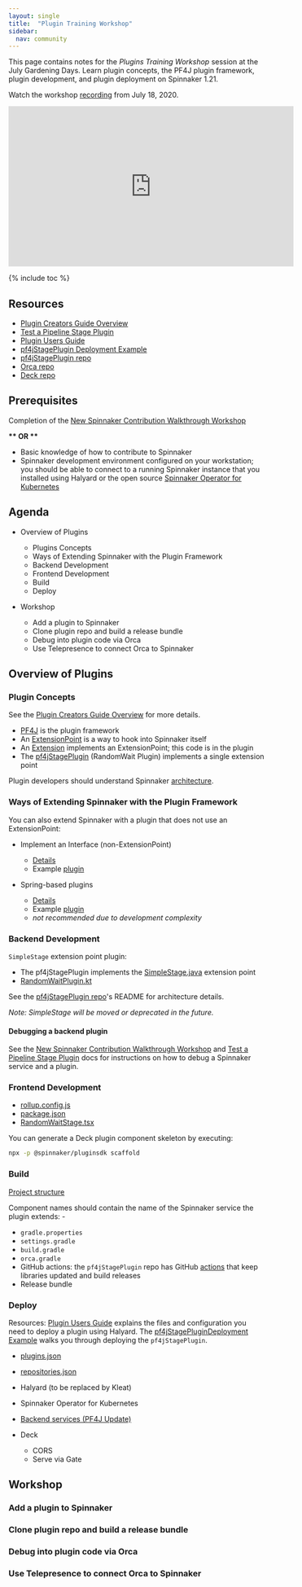 ```yaml
---
layout: single
title:  "Plugin Training Workshop"
sidebar:
  nav: community
---
```




This page contains notes for the _Plugins Training Workshop_ session at the July Gardening Days. Learn plugin concepts, the PF4J plugin framework, plugin development, and plugin deployment on Spinnaker 1.21.

Watch the workshop [recording](https://youtu.be/oEHPvO88ROA) from July 18, 2020.
<iframe width="560" height="315" src="https://www.youtube.com/embed/oEHPvO88ROA" frameborder="0" allow="accelerometer; autoplay; encrypted-media; gyroscope; picture-in-picture" allowfullscreen></iframe>

{% include toc %}

## Resources

* [Plugin Creators Guide Overview]
* [Test a Pipeline Stage Plugin]
* [Plugin Users Guide]
* [pf4jStagePlugin Deployment Example](https://www.spinnaker.io/guides/user/plugins/deploy-example/)
* [pf4jStagePlugin repo]
* [Orca repo]
* [Deck repo]

## Prerequisites

Completion of the [New Spinnaker Contribution Walkthrough Workshop]

**\*\* OR \*\***

* Basic knowledge of how to contribute to Spinnaker
* Spinnaker development environment configured on your workstation; you should be able to connect to a running Spinnaker instance that you installed using Halyard or the open source [Spinnaker Operator for Kubernetes](https://github.com/armory/spinnaker-operator/)

## Agenda

* Overview of Plugins

  * Plugins Concepts
  * Ways of Extending Spinnaker with the Plugin Framework
  * Backend Development
  * Frontend Development
  * Build
  * Deploy

* Workshop

  * Add a plugin to Spinnaker
  * Clone plugin repo and build a release bundle
  * Debug into plugin code via Orca
  * Use Telepresence to connect Orca to Spinnaker

## Overview of Plugins

### Plugin Concepts

See the [Plugin Creators Guide Overview] for more details.

* [PF4J](https://github.com/pf4j/pf4j) is the plugin framework
* An [ExtensionPoint](https://spinnaker.io/guides/developer/plugin-creators/overview/#finding-an-extension-point) is a way to hook into Spinnaker itself
* An [Extension](https://github.com/spinnaker-plugin-examples/pf4jStagePlugin/blob/master/random-wait-orca/src/main/kotlin/io/armory/plugin/stage/wait/random/RandomWaitPlugin.kt#L31) implements an ExtensionPoint; this code is in the plugin
* The [pf4jStagePlugin](https://github.com/spinnaker-plugin-examples/pf4jStagePlugin) (RandomWait Plugin) implements a single extension point

Plugin developers should understand Spinnaker [architecture](/reference/architecture/).

### Ways of Extending Spinnaker with the Plugin Framework

You can also extend Spinnaker with a plugin that does not use an ExtensionPoint:

* Implement an Interface (non-ExtensionPoint)

  * [Details](/guides/developer/plugin-creators/overview#interface-non-extensionpoint-plugins)
  * Example [plugin](https://github.com/spinnaker-plugin-examples/pf4jPluginWithoutExtensionPoint)

* Spring-based plugins

  * [Details](/guides/developer/plugin-creators/overview/#spring-plugins)
  * Example [plugin](https://github.com/spinnaker-plugin-examples/awsCredOverrides)
  * _not recommended due to development complexity_

### Backend Development

`SimpleStage` extension point plugin:

* The pf4jStagePlugin implements the [SimpleStage.java](https://github.com/spinnaker/orca/blob/master/orca-api/src/main/java/com/netflix/spinnaker/orca/api/simplestage/SimpleStage.java) extension point
* [RandomWaitPlugin.kt](https://github.com/spinnaker-plugin-examples/pf4jStagePlugin/blob/203408aa0dcc7585e080d4a87dab4b94544be6ab/random-wait-orca/src/main/kotlin/io/armory/plugin/stage/wait/random/RandomWaitPlugin.kt)

See the [pf4jStagePlugin repo]'s README for architecture details.

_Note: SimpleStage will be moved or deprecated in the future._

#### Debugging a backend plugin

See the [New Spinnaker Contribution Walkthrough Workshop] and [Test a Pipeline Stage Plugin] docs for instructions on how to debug a Spinnaker service and a plugin.

### Frontend Development

* [rollup.config.js](https://github.com/spinnaker-plugin-examples/pf4jStagePlugin/blob/master/random-wait-deck/rollup.config.js)
* [package.json](https://github.com/spinnaker-plugin-examples/pf4jStagePlugin/blob/master/random-wait-deck/package.json)
* [RandomWaitStage.tsx](https://github.com/spinnaker-plugin-examples/pf4jStagePlugin/blob/master/random-wait-deck/src/RandomWaitStage.tsx)

You can generate a Deck plugin component skeleton by executing:

```bash
npx -p @spinnaker/pluginsdk scaffold
```

### Build

[Project structure](https://github.com/spinnaker-plugin-examples/pf4jStagePlugin)

Component names should contain the name of the Spinnaker service the plugin extends: <plugin-name>-<service>

* `gradle.properties`
* `settings.gradle`
* `build.gradle`
* `orca.gradle`
* GitHub actions: the `pf4jStagePlugin` repo has GitHub [actions](https://github.com/spinnaker-plugin-examples/pf4jStagePlugin/actions) that keep libraries updated and build releases
* Release bundle


### Deploy

Resources: [Plugin Users Guide](https://www.spinnaker.io/guides/user/plugins/) explains the files and configuration you need to deploy a plugin using Halyard. The [pf4jStagePluginDeployment Example](https://www.spinnaker.io/guides/user/plugins/deploy-example/) walks you through deploying the `pf4jStagePlugin`.

* [plugins.json](https://github.com/spinnaker-plugin-examples/examplePluginRepository/blob/master/plugins.json)
* [repositories.json](https://github.com/spinnaker-plugin-examples/examplePluginRepository/blob/master/repositories.json)
* Halyard (to be replaced by Kleat)
* Spinnaker Operator for Kubernetes
* [Backend services (PF4J Update)](https://github.com/pf4j/pf4j-update)
* Deck

  * CORS
  * Serve via Gate


## Workshop

### Add a plugin to Spinnaker

### Clone plugin repo and build a release bundle

### Debug into plugin code via Orca

### Use Telepresence to connect Orca to Spinnaker




[New Spinnaker Contribution Walkthrough Workshop]: (/community/gardening/workshops/spin-contrib/)
[Test a Pipeline Stage Plugin]: (/guides/developer/plugin-creators/deck-plugin/)
[Plugin Creators Guide Overview]: (/guides/developer/plugin-creators/overview/)
[Plugin Users Guide]: (https://www.spinnaker.io/guides/user/plugins/)
[pf4jStagePlugin repo]: (https://github.com/spinnaker-plugin-examples/pf4jStagePlugin)
[Orca repo]: (https://github.com/spinnaker/orca/)
[Deck repo]: (https://github.com/spinnaker/deck/)